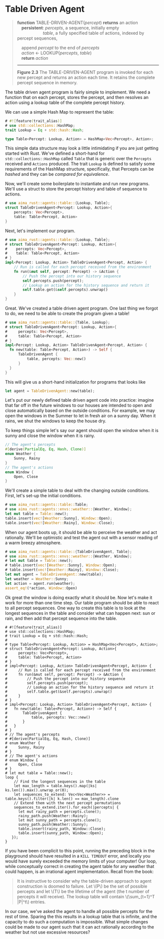 # Table Driven Agent

> __function__ TABLE-DRIVEN-AGENT(_percept_) __returns__ an action  
> &emsp;__persistent__: _percepts_, a sequence, initially empty  
> &emsp;&emsp;&emsp;&emsp;&emsp;&emsp;_table_, a fully specified table of actions, indexed by percept sequences, <br/>
> 
> &emsp;append _percept_ to the end of _percepts_  
> &emsp;_action_ &larr; LOOKUP(_percepts_, _table_)  
> &emsp;__return__ _action_
> 
> ---
> __Figure 2.3__ The TABLE-DRIVEN-AGENT program is invoked for each new percept and returns an action each time. It retains the complete percept sequence in memory.


The table driven agent program is fairly simple to implement. We need a function that
on each percept, stores the percept, and then resolves an action using a lookup table of
the complete percept history.


We can use a simple Hash Map to represent the table:

```rust
# #![feature(trait_alias)]
# use std::collections::HashMap;
trait Lookup = Eq + std::hash::Hash;

type Table<Percept: Lookup, Action> = HashMap<Vec<Percept>, Action>;
```

This simple data structure may look a little intimidating if you are just getting started with
Rust. We've defined a short-hand for `std::collections::HashMap` called `Table` that is generic
over the `Percepts` received and `Actions` produced. The trait `Lookup` is defined to satisfy
some requirements of the HashMap structure, specifically, that Percepts can be _hashed_ and
they can be _compared for equivalence_.

Now, we'll create some boilerplate to instantiate and run new programs. We'll use a struct
to store the percept history and table of sequence to actions.

```rust
# use aima_rust::agents::table::{Lookup, Table};
struct TableDrivenAgent<Percept: Lookup, Action>{
    percepts: Vec<Percept>,
    table: Table<Percept, Action>
}
```

Next, let's implement our program.

```rust
# use aima_rust::agents::table::{Lookup, Table};
# struct TableDrivenAgent<Percept: Lookup, Action>{
#    percepts: Vec<Percept>,
#    table: Table<Percept, Action>
# }
impl<Percept: Lookup, Action> TableDrivenAgent<Percept, Action> {
    // Run is called for each percept received from the environment
    fn run(&mut self, percept: Percept) -> &Action {
        // Push the percept into our history sequence
        self.percepts.push(percept);
        // Lookup an action for the history sequence and return it
        self.table.get(&self.percepts).unwrap()
    }
}
```

Great. We've created a table driven agent program. One last thing we forgot to do, we need
to be able to create the program given a table!

```rust
# use aima_rust::agents::table::{Table, Lookup};
# struct TableDrivenAgent<Percept: Lookup, Action>{
#     percepts: Vec<Percept>,
#     table: Table<Percept, Action>
# }
impl<Percept: Lookup, Action> TableDrivenAgent<Percept, Action> {
  fn new(table: Table<Percept, Action>) -> Self {
      TableDrivenAgent {
          table, percepts: Vec::new()
      }
  }
}
```

This will give us a short-hand initialization for programs that looks like
```rust
let agent = TableDrivenAgent::new(table);
```

Let's put our newly defined table driven agent code into practice: imagine that far off in the
future windows to our houses are intended to open and close automatically based on the outside
conditions. For example, we may open the windows in the Summer to let in fresh air on a sunny day.
When it rains, we shut the windows to keep the house dry.

To keep things simple let's say our agent should open the window when it is sunny and
close the window when it is rainy.

```rust
// The agent's percepts
#[derive(PartialEq, Eq, Hash, Clone)]
enum Weather {
    Sunny, Rainy
}
// The agent's actions
enum Window {
    Open, Close
}
```

We'll create a simple table to deal with the changing outside conditions. First, let's
set-up the initial conditions.

```rust
# use aima_rust::agents::table::Table;
# use aima_rust::agents::envs::weather::{Weather, Window};
let mut table = Table::new();
table.insert(vec![Weather::Sunny], Window::Open);
table.insert(vec![Weather::Rainy], Window::Close);
```

When our agent boots up, it should be able to perceive the weather and act rationally. We'll
be optimistic and test the agent out with a sensor reading of a warm breezy atmosphere.

```rust
# use aima_rust::agents::table::{TableDrivenAgent, Table};
# use aima_rust::agents::envs::weather::{Weather, Window};
# let mut table = Table::new();
# table.insert(vec![Weather::Sunny], Window::Open);
# table.insert(vec![Weather::Rainy], Window::Close);
let mut agent = TableDrivenAgent::new(table);
let weather = Weather::Sunny;
let action = agent.run(weather);
assert_eq!(*action, Window::Open)
```

Ok great the window is doing exactly what it should be. Now let's make it work for more than
one time step. Our table program should be able to react to all percept sequences. One way to create this table
is to look at the longest sequences in the table and consider what can happen next: sun or rain, and 
then add that percept sequence into the table.

```rust,no_run
# #![feature(trait_alias)]
# use std::collections::HashMap;
# trait Lookup = Eq + std::hash::Hash;
#
# type Table<Percept: Lookup, Action> = HashMap<Vec<Percept>, Action>;
# struct TableDrivenAgent<Percept: Lookup, Action>{
#     percepts: Vec<Percept>,
#     table: Table<Percept, Action>
# }
# impl<Percept: Lookup, Action> TableDrivenAgent<Percept, Action> {
#     // Run is called for each percept received from the environment
#     fn run(&mut self, percept: Percept) -> &Action {
#         // Push the percept into our history sequence
#         self.percepts.push(percept);
#         // Lookup an action for the history sequence and return it
#         self.table.get(&self.percepts).unwrap()
#     }
# }
# impl<Percept: Lookup, Action> TableDrivenAgent<Percept, Action> {
#   fn new(table: Table<Percept, Action>) -> Self {
#       TableDrivenAgent {
#           table, percepts: Vec::new()
#       }
#   }
# }
# // The agent's percepts
# #[derive(PartialEq, Eq, Hash, Clone)]
# enum Weather {
#     Sunny, Rainy
# }
# // The agent's actions
# enum Window {
#     Open, Close
# }
# let mut table = Table::new();
loop {
    // Find the longest sequences in the table
    let max_length = table.keys().map(|ks| ks.len()).max().unwrap_or(0);
    let sequences_to_extend: Vec<Vec<Weather>> = table.keys().filter(|k| k.len() == max_length).clone
    // Extend them with the next percept permutations
    sequences_to_extend.iter().for_each(|percepts| {
      let mut rainy_path = percepts.clone();
      rainy_path.push(Weather::Rainy);
      let mut sunny_path = percepts.clone();
      sunny_path.push(Weather::Sunny);
      table.insert(rainy_path, Window::Close);
      table.insert(sunny_path, Window::Open);
   });
}
```

If you have been complicit to this point, running the preceding block in the playground should
have resulted in a `KILL TIMEOUT` error, and locally you would have surely exceeded the memory
limits of your computer! Our loop, while conceptually correct in creating the agent table for
any weather that could happen, is an irrational agent implementation. Recall from the book:

> It is instructive to consider why the table-driven approach to agent construction is doomed
> to failure. Let \\(P\\) be the set of possible percepts and let \\(T\\) be the lifetime of the agent (the t
> number of percepts it will receive). The lookup table will contain \\(\sum_{t=1}^T |P|^t\\) entries.

In our case, we've asked the agent to handle all possible percepts for the rest of time. Sparing the 
this results in a lookup table that is infinite, and the capacity to do such a computation is
impossible. What simple changes could be made to our agent such that it can act rationally according
to the weather but not use excessive resources?